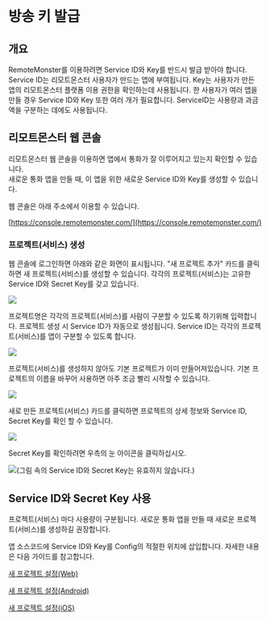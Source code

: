 # 방송 키 발급

## 개요

RemoteMonster를 이용하려면 Service ID와 Key를 반드시 발급 받아야 합니다. Service ID는 리모트몬스터 사용자가 만드는 앱에 부여됩니다. Key는 사용자가 만든 앱의 리모트몬스터 플랫폼 이용 권한을 확인하는데 사용됩니다. 한 사용자가 여러 앱을 만들 경우 Service ID와 Key 또한 여러 개가 필요합니다. ServiceID는 사용량과 과금액을 구분하는 데에도 사용됩니다.

## 리모트몬스터 웹 콘솔

리모트몬스터 웹 콘솔을 이용하면 앱에서 통화가 잘 이루어지고 있는지 확인할 수 있습니다.  
새로운 통화 앱을 만들 때, 이 앱을 위한 새로운 Service ID와 Key를 생성할 수 있습니다.

웹 콘솔은 아래 주소에서 이용할 수 있습니다.

[https://console.remotemonster.com/](https://console.remotemonster.com/)

### 프로젝트\(서비스\) 생성

웹 콘솔에 로그인하면 아래와 같은 화면이 표시됩니다. "새 프로젝트 추가" 카드를 클릭하면 새 프로젝트\(서비스\)를 생성할 수 있습니다. 각각의 프로젝트\(서비스\)는 고유한 Service ID와 Secret Key를 갖고 있습니다.

![](https://github.com/RemoteMonster/documents/tree/02c6158dc0e266b8b3ebb7cc7339759e1749eee8/.gitbook/assets/image%20%287%29.png)

프로젝트명은 각각의 프로젝트\(서비스\)를 사람이 구분할 수 있도록 하기위해 입력합니다. 프로젝트 생성 시 Service ID가 자동으로 생성됩니다. Service ID는 각각의 프로젝트\(서비스\)를 앱이 구분할 수 있도록 합니다.

![](https://github.com/RemoteMonster/documents/tree/02c6158dc0e266b8b3ebb7cc7339759e1749eee8/.gitbook/assets/image%20%2812%29.png)

프로젝트\(서비스\)를 생성하지 않아도 기본 프로젝트가 이미 만들어져있습니다. 기본 프로젝트의 이름을 바꾸어 사용하면 아주 조금 빨리 시작할 수 있습니다.

![](https://github.com/RemoteMonster/documents/tree/02c6158dc0e266b8b3ebb7cc7339759e1749eee8/.gitbook/assets/image%20%2811%29.png)

새로 만든 프로젝트\(서비스\) 카드를 클릭하면 프로젝트의 상세 정보와 Service ID, Secret Key를 확인 할 수 있습니다.

![](https://github.com/RemoteMonster/documents/tree/02c6158dc0e266b8b3ebb7cc7339759e1749eee8/.gitbook/assets/image%20%2816%29.png)

Secret Key를 확인하려면 우측의 눈 아이콘을 클릭하십시오.

![\(&#xADF8;&#xB9BC; &#xC18D;&#xC758; Service ID&#xC640; Secret Key&#xB294; &#xC720;&#xD6A8;&#xD558;&#xC9C0; &#xC54A;&#xC2B5;&#xB2C8;&#xB2E4;.\)](https://github.com/RemoteMonster/documents/tree/02c6158dc0e266b8b3ebb7cc7339759e1749eee8/.gitbook/assets/image%20%284%29.png)

## Service ID와 Secret Key 사용

프로젝트\(서비스\) 마다 사용량이 구분됩니다. 새로운 통화 앱을 만들 때 새로운 프로젝트\(서비스\)를 생성하길 권장합니다.

앱 소스코드에 Service ID와 Key를 Config의 적절한 위치에 삽입합니다. 자세한 내용은 다음 가이드를 참고합니다.

[새 프로젝트 설정\(Web\)](new-project-web.md)

[새 프로젝트 설정\(Android\)](https://github.com/RemoteMonster/documents/tree/02c6158dc0e266b8b3ebb7cc7339759e1749eee8/src/drafts-livestreaming/new-project-android.md)

[새 프로젝트 설정\(iOS\)](https://github.com/RemoteMonster/remon-devguide-ko-2019/tree/eb0c6572bc39b0b2570a633d77a6749d62fef12a/videocallplatform/tutorial-simplevideocall/new-project-ios.md)

